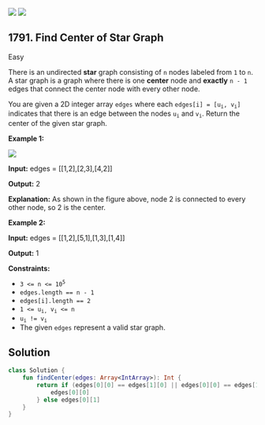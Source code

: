 [![](https://img.shields.io/github/stars/javadev/LeetCode-in-Kotlin?label=Stars&style=flat-square)](https://github.com/javadev/LeetCode-in-Kotlin)
[![](https://img.shields.io/github/forks/javadev/LeetCode-in-Kotlin?label=Fork%20me%20on%20GitHub%20&style=flat-square)](https://github.com/javadev/LeetCode-in-Kotlin/fork)

## 1791\. Find Center of Star Graph

Easy

There is an undirected **star** graph consisting of `n` nodes labeled from `1` to `n`. A star graph is a graph where there is one **center** node and **exactly** `n - 1` edges that connect the center node with every other node.

You are given a 2D integer array `edges` where each <code>edges[i] = [u<sub>i</sub>, v<sub>i</sub>]</code> indicates that there is an edge between the nodes <code>u<sub>i</sub></code> and <code>v<sub>i</sub></code>. Return the center of the given star graph.

**Example 1:**

![](https://assets.leetcode.com/uploads/2021/02/24/star_graph.png)

**Input:** edges = \[\[1,2],[2,3],[4,2]]

**Output:** 2

**Explanation:** As shown in the figure above, node 2 is connected to every other node, so 2 is the center. 

**Example 2:**

**Input:** edges = \[\[1,2],[5,1],[1,3],[1,4]]

**Output:** 1 

**Constraints:**

*   <code>3 <= n <= 10<sup>5</sup></code>
*   `edges.length == n - 1`
*   `edges[i].length == 2`
*   <code>1 <= u<sub>i,</sub> v<sub>i</sub> <= n</code>
*   <code>u<sub>i</sub> != v<sub>i</sub></code>
*   The given `edges` represent a valid star graph.

## Solution

```kotlin
class Solution {
    fun findCenter(edges: Array<IntArray>): Int {
        return if (edges[0][0] == edges[1][0] || edges[0][0] == edges[1][1]) {
            edges[0][0]
        } else edges[0][1]
    }
}
```